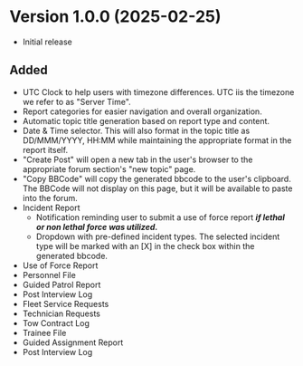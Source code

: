 # Version 1.0.0 (2025-02-25)

- Initial release

## Added

- UTC Clock to help users with timezone differences. UTC iis the timezone we refer to as "Server Time".
- Report categories for easier navigation and overall organization.
- Automatic topic title generation based on report type and content.
- Date & Time selector. This will also format in the topic title as DD/MMM/YYYY, HH:MM while maintaining the appropriate format in the report itself.
- "Create Post" will open a new tab in the user's browser to the appropriate forum section's "new topic" page.
- "Copy BBCode" will copy the generated bbcode to the user's clipboard. The BBCode will not display on this page, but it will be available to paste into the forum.
- Incident Report
  - Notification reminding user to submit a use of force report ***if lethal or non lethal force was utilized.***
  - Dropdown with pre-defined incident types. The selected incident type will be marked with an [X] in the check box within the generated bbcode.
- Use of Force Report
- Personnel File
- Guided Patrol Report
- Post Interview Log
- Fleet Service Requests
- Technician Requests
- Tow Contract Log
- Trainee File
- Guided Assignment Report
- Post Interview Log
